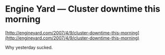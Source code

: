 <!--
id: 778564
link: http://tumblr.atmos.org/post/778564/engine-yard-cluster-downtime-this-morning
slug: engine-yard-cluster-downtime-this-morning
date: Tue Apr 10 2007 16:03:02 GMT-0700 (PDT)
publish: 2007-04-010
tags: 
title: Engine Yard — Cluster downtime this morning
-->


Engine Yard — Cluster downtime this morning
===========================================

[http://engineyard.com/2007/4/9/cluster-downtime-this-morning](http://engineyard.com/2007/4/9/cluster-downtime-this-morning)

Why yesterday sucked.

